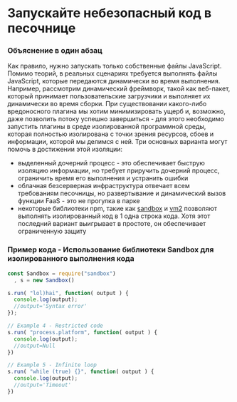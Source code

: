 # Запускайте небезопасный код в песочнице

### Объяснение в один абзац

Как правило, нужно запускать только собственные файлы JavaScript. Помимо теорий, в реальных сценариях требуется выполнять файлы JavaScript, которые передаются динамически во время выполнения. Например, рассмотрим динамический фреймворк, такой как веб-пакет, который принимает пользовательские загрузчики и выполняет их динамически во время сборки. При существовании какого-либо вредоносного плагина мы хотим минимизировать ущерб и, возможно, даже позволить потоку успешно завершиться - для этого необходимо запустить плагины в среде изолированной программной среды, которая полностью изолирована с точки зрения ресурсов, сбоев и информации, которой мы делимся с ней. Три основных варианта могут помочь в достижении этой изоляции:

- выделенный дочерний процесс - это обеспечивает быструю изоляцию информации, но требует приручить дочерний процесс, ограничить время его выполнения и устранить ошибки
- облачная безсерверная инфраструктура отвечает всем требованиям песочницы, но развертывание и динамический вызов функции FaaS - это не прогулка в парке
- некоторые библиотеки npm, такие как [sandbox](https://www.npmjs.com/package/sandbox) и [vm2](https://www.npmjs.com/package/vm2) позволяют выполнять изолированный код в 1 одна строка кода. Хотя этот последний вариант выигрывает в простоте, он обеспечивает ограниченную защиту

### Пример кода - Использование библиотеки Sandbox для изолированного выполнения кода

```javascript
const Sandbox = require("sandbox")
  , s = new Sandbox()

s.run( "lol)hai", function( output ) {
  console.log(output);
  //output='Syntax error'
});

// Example 4 - Restricted code
s.run( "process.platform", function( output ) {
  console.log(output);
  //output=Null
})

// Example 5 - Infinite loop
s.run( "while (true) {}", function( output ) {
  console.log(output);
  //output='Timeout'
})
```

